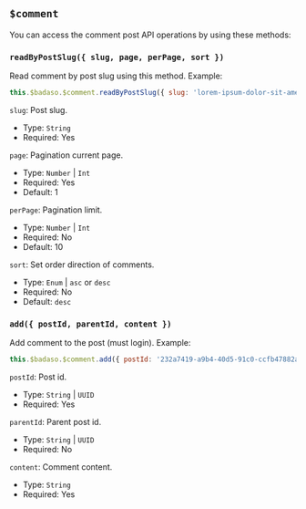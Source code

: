 ## `$comment`

You can access the comment post API operations by using these methods:
### `readByPostSlug({ slug, page, perPage, sort })`

Read comment by post slug using this method. Example: 
```js
this.$badaso.$comment.readByPostSlug({ slug: 'lorem-ipsum-dolor-sit-amet', page: 1, perPage: 10 });
```

`slug`: Post slug.
- Type: `String`
- Required: Yes
 
`page`: Pagination current page.
- Type: `Number` | `Int`
- Required: Yes
- Default: 1

`perPage`: Pagination limit.
- Type: `Number` | `Int`
- Required: No
- Default: 10

`sort`: Set order direction of comments.
- Type: `Enum` | `asc` or `desc`
- Required: No
- Default: `desc`

### `add({ postId, parentId, content })`

Add comment to the post (must login). Example: 
```js
this.$badaso.$comment.add({ postId: '232a7419-a9b4-40d5-91c0-ccfb47882aaa', content: "Hello World!" });
```

`postId`: Post id.
- Type: `String` | `UUID`
- Required: Yes

`parentId`: Parent post id.
- Type: `String` | `UUID`
- Required: No

`content`: Comment content.
- Type: `String`
- Required: Yes
